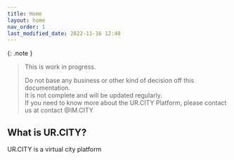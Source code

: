 ```yaml
---
title: Home
layout: home
nav_order: 1
last_modified_date: 2022-11-16 12:40
---
```


{: .note }
>This is work in progress.
>
>Do not base any business or other kind of decision off this documentation.   
>It is not complete and will be updated regularly.  
>If you need to know more about the UR.CITY Platform, please contact us at contact @IM.CITY

## What is UR.CITY?

UR.CITY is a virtual city platform 
